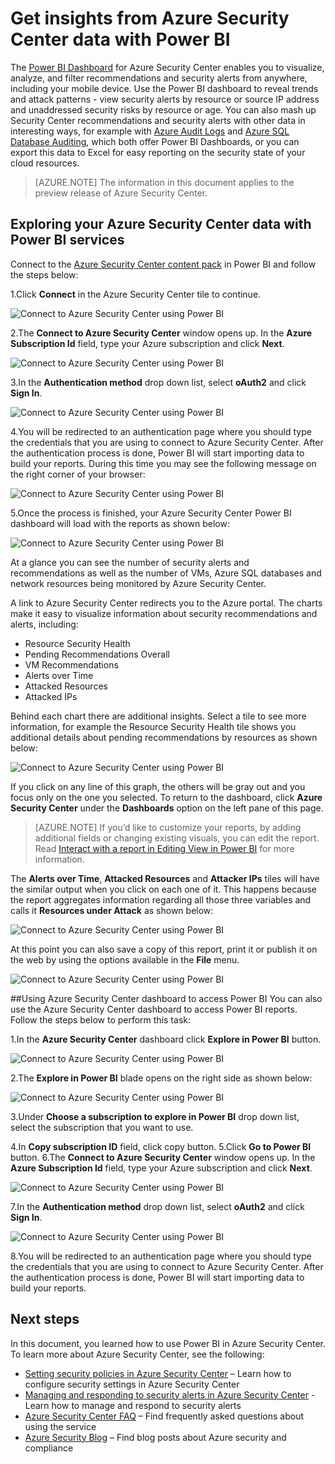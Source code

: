 <properties
   pageTitle="Get insights from Azure Security Center data with Power BI| Microsoft Azure"
   description="The Azure Security Center Power BI content pack makes it easy to find  security alerts, recommendations, attacked resources and trends, based on a dataset that has been created for your reporting."
   services="security-center"
   documentationCenter="na"
   authors="YuriDio"
   manager="swadhwa"
   editor=""/>

<tags
   ms.service="security-center"
   ms.devlang="na"
   ms.topic="hero-article"
   ms.tgt_pltfrm="na"
   ms.workload="na"
   ms.date="02/25/2016"
   ms.author="yurid"/>

# Get insights from Azure Security Center data with Power BI
The [Power BI Dashboard](http://aka.ms/azure-security-center-power-bi) for Azure Security Center enables you to visualize, analyze, and filter recommendations and security alerts from anywhere, including your mobile device. Use the Power BI dashboard to reveal trends and attack patterns - view security alerts by resource or source IP address and unaddressed security risks by resource or age. You can also mash up Security Center recommendations and security alerts with other data in interesting ways, for example with [Azure Audit Logs](https://powerbi.microsoft.com/blog/monitor-azure-audit-logs-with-power-bi/) and [Azure SQL Database Auditing](https://powerbi.microsoft.com/blog/monitor-your-azure-sql-database-auditing-activity-with-power-bi/), which both offer Power BI Dashboards, or you can export this data to Excel for easy reporting on the security state of your cloud resources.

> [AZURE.NOTE] The information in this document applies to the preview release of Azure Security Center.

## Exploring your Azure Security Center data with Power BI services
Connect to the [Azure Security Center content pack](https://app.powerbi.com/groups/me/getdata/services/azure-security-center) in Power BI and follow the steps below:

1.Click **Connect** in the Azure Security Center tile to continue.

![Connect to Azure Security Center using Power BI](./media/security-center-powerbi/security-center-powerbi-fig1.png)

2.The **Connect to Azure Security Center** window opens up. In the **Azure Subscription Id** field, type your Azure subscription and click **Next**.

![Connect to Azure Security Center using Power BI](./media/security-center-powerbi/security-center-powerbi-fig2.png)

3.In the **Authentication method** drop down list, select **oAuth2** and click **Sign In**.

![Connect to Azure Security Center using Power BI](./media/security-center-powerbi/security-center-powerbi-fig3.png)

4.You will be redirected to an authentication page where you should type the credentials that you are using to connect to Azure Security Center. After the authentication process is done, Power BI will start importing data to build your reports. During this time you may see the following message on the right corner of your browser:

![Connect to Azure Security Center using Power BI](./media/security-center-powerbi/security-center-powerbi-fig4.png)

5.Once the process is finished, your Azure Security Center Power BI dashboard will load with the reports as shown below:

![Connect to Azure Security Center using Power BI](./media/security-center-powerbi/security-center-powerbi-fig5.png)

At a glance you can see the number of security alerts and recommendations as well as the number of VMs, Azure SQL databases and network resources being monitored by Azure Security Center. 

A link to Azure Security Center redirects you to the Azure portal. The charts make it easy to visualize information about security recommendations and alerts, including: 

- Resource Security Health
- Pending Recommendations Overall
- VM Recommendations
- Alerts over Time
- Attacked Resources
- Attacked IPs

Behind each chart there are additional insights. Select a tile to see more information, for example the Resource Security Health tile shows you additional details about pending recommendations by resources as shown below:

![Connect to Azure Security Center using Power BI](./media/security-center-powerbi/security-center-powerbi-fig6.png)

If you click on any line of this graph, the others will be gray out and you focus only on the one you selected. To return to the dashboard, click **Azure Security Center** under the **Dashboards** option on the left pane of this page. 

> [AZURE.NOTE] If you’d like to customize your reports, by adding additional fields or changing existing visuals, you can edit the report. Read [Interact with a report in Editing View in Power BI](https://powerbi.microsoft.com/documentation/powerbi-service-interact-with-a-report-in-editing-view/) for more information.

The **Alerts over Time**, **Attacked Resources** and **Attacker IPs** tiles will have the similar output when you click on each one of it. This happens because the report aggregates information regarding all those three variables and calls it **Resources under Attack** as shown below:

![Connect to Azure Security Center using Power BI](./media/security-center-powerbi/security-center-powerbi-fig7.png)

At this point you can also save a copy of this report, print it or publish it on the web by using the options available in the **File** menu.

![Connect to Azure Security Center using Power BI](./media/security-center-powerbi/security-center-powerbi-fig8.png)


##Using Azure Security Center dashboard to access Power BI
You can also use the Azure Security Center dashboard to access Power BI reports. Follow the steps below to perform this task: 

1.In the **Azure Security Center** dashboard click **Explore in Power BI** button.

![Connect to Azure Security Center using Power BI](./media/security-center-powerbi/security-center-powerbi-fig9.png) 

2.The **Explore in Power BI** blade opens on the right side as shown below:

![Connect to Azure Security Center using Power BI](./media/security-center-powerbi/security-center-powerbi-fig10-1.png)

3.Under **Choose a subscription to explore in Power BI** drop down list, select the subscription that you want to use.

4.In **Copy subscription ID** field, click copy button.
5.Click **Go to Power BI** button.
6.The **Connect to Azure Security Center** window opens up. In the **Azure Subscription Id** field, type your Azure subscription and click **Next**.

![Connect to Azure Security Center using Power BI](./media/security-center-powerbi/security-center-powerbi-fig2.png)

7.In the **Authentication method** drop down list, select **oAuth2** and click **Sign In**.

![Connect to Azure Security Center using Power BI](./media/security-center-powerbi/security-center-powerbi-fig3.png) 

8.You will be redirected to an authentication page where you should type the credentials that you are using to connect to Azure Security Center. After the authentication process is done, Power BI will start importing data to build your reports.

## Next steps
In this document, you learned how to use Power BI in Azure Security Center. To learn more about Azure Security Center, see the following:

- [Setting security policies in Azure Security Center](security-center-policies.md)
– Learn how to configure security settings in Azure Security Center
- [Managing and responding to security alerts in Azure Security Center](security-center-managing-and-responding-alerts.md) - Learn how to manage and respond to security alerts
- [Azure Security Center FAQ](security-center-faq.md) – Find frequently asked questions about using the service
- [Azure Security Blog](http://blogs.msdn.com/b/azuresecurity/) – Find blog posts about Azure security and compliance
